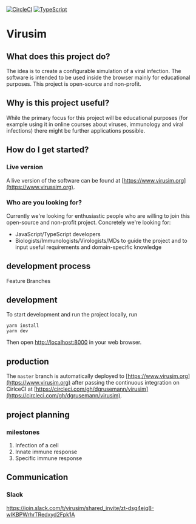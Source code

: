 [![CircleCI](https://circleci.com/gh/dgrusemann/virusim.svg?style=svg)](https://circleci.com/gh/dgrusemann/virusim)
[![TypeScript](https://badges.frapsoft.com/typescript/code/typescript.svg?v=101)](https://github.com/ellerbrock/typescript-badges/)

# Virusim

## What does this project do?

The idea is to create a configurable simulation of a viral infection. The software is intended to be used inside the browser mainly for educational purposes. This project is open-source and non-profit.

## Why is this project useful?

While the primary focus for this project will be educational purposes (for example using it in online courses about viruses, immunology and viral infections) there might be further applications possible.

## How do I get started?

### Live version

A live version of the software can be found at [https://www.virusim.org](https://www.virussim.org).

### Who are you looking for?

Currently we're looking for enthusiastic people who are willing to join this open-source and non-profit project. Concretely we're looking for:
- JavaScript/TypeScript developers
- Biologists/Immunologists/Virologists/MDs to guide the project and to input useful requirements and domain-specific knowledge

## development process

Feature Branches

## development

To start development and run the project locally, run

```
yarn install
yarn dev
```

Then open [http://localhost:8000](http://localhost:8000) in your web browser.

## production

The `master` branch is automatically deployed to [https://www.virusim.org](https://www.virusim.org) after passing the continuous integration on CirlceCI at [https://circleci.com/gh/dgrusemann/virusim](https://circleci.com/gh/dgrusemann/virusim).

## project planning

### milestones

1. Infection of a cell
2. Innate immune response
3. Specific immune response

## Communication

### Slack

https://join.slack.com/t/virusim/shared_invite/zt-dsg4ejq8-wIKBPWrhrTRedxyd2Fpk1A
